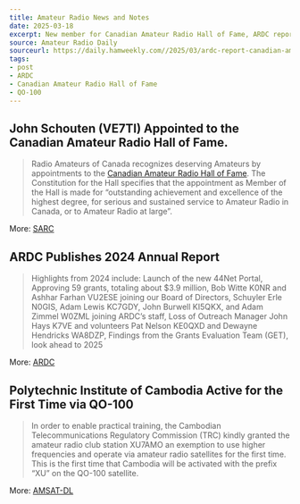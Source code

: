 ```yaml
---
title: Amateur Radio News and Notes
date: 2025-03-18
excerpt: New member for Canadian Amateur Radio Hall of Fame, ARDC report, and Cambodia active on QO-100.
source: Amateur Radio Daily
sourceurl: https://daily.hamweekly.com//2025/03/ardc-report-canadian-amateur-hall-of-fame-cambodia/
tags:
- post
- ARDC
- Canadian Amateur Radio Hall of Fame
- QO-100
---
```

## John Schouten (VE7TI) Appointed to the Canadian Amateur Radio Hall of Fame.

> Radio Amateurs of Canada recognizes deserving Amateurs by appointments to the [Canadian Amateur Radio Hall of Fame](https://www.rac.ca/canadian-amateur-radio-hall-of-fame-2024/). The Constitution for the Hall specifies that the appointment as Member of the Hall is made for “outstanding achievement and excellence of the highest degree, for serious and sustained service to Amateur Radio in Canada, or to Amateur Radio at large”. 

More: [SARC](https://ve7sar.blogspot.com/2025/03/canadian-amateur-radio-hall-of-fame.html)

## ARDC Publishes 2024 Annual Report

> Highlights from 2024 include: Launch of the new 44Net Portal, Approving 59 grants, totaling about $3.9 million, Bob Witte K0NR and Ashhar Farhan VU2ESE joining our Board of Directors, Schuyler Erle N0GIS, Adam Lewis KC7GDY, John Burwell KI5QKX, and Adam Zimmel W0ZML joining ARDC’s staff, Loss of Outreach Manager John Hays K7VE and volunteers Pat Nelson KE0QXD and Dewayne Hendricks WA8DZP, Findings from the Grants Evaluation Team (GET), look ahead to 2025

More: [ARDC](https://www.ardc.net/2024-ardc-annual-report-now-available/)

## Polytechnic Institute of Cambodia Active for the First Time via QO-100

> In order to enable practical training, the Cambodian Telecommunications Regulatory Commission (TRC) kindly granted the amateur radio club station XU7AMO an exemption to use higher frequencies and operate via amateur radio satellites for the first time. This is the first time that Cambodia will be activated with the prefix “XU” on the QO-100 satellite.

More: [AMSAT-DL](https://amsat-dl.org/en/cambodia-xu-active-for-the-first-time-via-qo-100/)